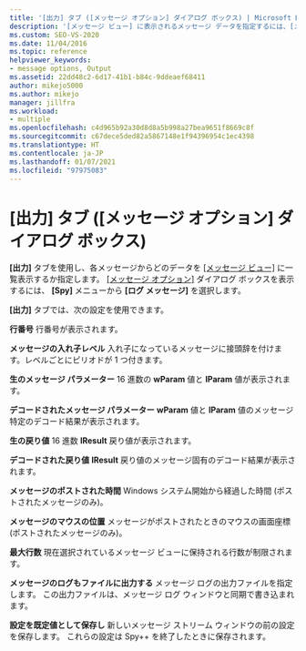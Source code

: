 ```yaml
---
title: '[出力] タブ ([メッセージ オプション] ダイアログ ボックス) | Microsoft Docs'
description: '[メッセージ ビュー] に表示されるメッセージ データを指定するには、[メッセージ オプション] の [出力] タブを使用します。 この記事では、使用可能な設定について説明します。'
ms.custom: SEO-VS-2020
ms.date: 11/04/2016
ms.topic: reference
helpviewer_keywords:
- message options, Output
ms.assetid: 22dd48c2-6d17-41b1-b84c-9ddeaef68411
author: mikejo5000
ms.author: mikejo
manager: jillfra
ms.workload:
- multiple
ms.openlocfilehash: c4d965b92a30d8d8a5b998a27bea9651f8669c8f
ms.sourcegitcommit: c67dece5ded82a5867148e1f94396954c1ec4398
ms.translationtype: HT
ms.contentlocale: ja-JP
ms.lasthandoff: 01/07/2021
ms.locfileid: "97975083"
---
```

# <a name="output-tab-message-options-dialog-box"></a>[出力] タブ ([メッセージ オプション] ダイアログ ボックス)
**[出力]** タブを使用し、各メッセージからどのデータを [[メッセージ ビュー]](../debugger/messages-view.md) に一覧表示するか指定します。 [[メッセージ オプション]](../debugger/message-options-dialog-box.md) ダイアログ ボックスを表示するには、 **[Spy]** メニューから **[ログ メッセージ]** を選択します。

 **[出力]** タブでは、次の設定を使用できます。

 **行番号** 行番号が表示されます。

 **メッセージの入れ子レベル** 入れ子になっているメッセージに接頭辞を付けます。レベルごとにピリオドが 1 つ付きます。

 **生のメッセージ パラメーター** 16 進数の **wParam** 値と **lParam** 値が表示されます。

 **デコードされたメッセージ パラメーター** **wParam** 値と **lParam** 値のメッセージ特定のデコード結果が表示されます。

 **生の戻り値** 16 進数 **lResult** 戻り値が表示されます。

 **デコードされた戻り値** **lResult** 戻り値のメッセージ固有のデコード結果が表示されます。

 **メッセージのポストされた時間** Windows システム開始から経過した時間 (ポストされたメッセージのみ)。

 **メッセージのマウスの位置** メッセージがポストされたときのマウスの画面座標 (ポストされたメッセージのみ)。

 **最大行数** 現在選択されているメッセージ ビューに保持される行数が制限されます。

 **メッセージのログもファイルに出力する** メッセージ ログの出力ファイルを指定します。 この出力ファイルは、メッセージ ログ ウィンドウと同期で書き込まれます。

 **設定を既定値として保存し** 新しいメッセージ ストリーム ウィンドウの前の設定を保存します。 これらの設定は Spy++ を終了したときに保存されます。